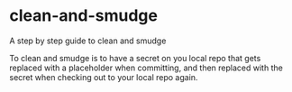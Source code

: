 # clean-and-smudge
A step by step guide to clean and smudge

To clean and smudge is to have a secret on you local repo that gets replaced with a placeholder when committing, and then replaced with the secret when checking out to your local repo again.

